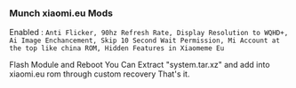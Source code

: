 ### Munch xiaomi.eu Mods

Enabled :
``
Anti Flicker,
90hz Refresh Rate,
Display Resolution to WQHD+,
Ai Image Enchancement,
Skip 10 Second Wait Permission,
Mi Account at the top like china ROM,
Hidden Features in Xiaomeme Eu
``

Flash Module and Reboot
You Can Extract "system.tar.xz" and add into xiaomi.eu rom through custom recovery
That's it.
